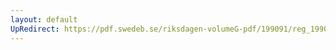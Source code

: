```yaml
---
layout: default
UpRedirect: https://pdf.swedeb.se/riksdagen-volumeG-pdf/199091/reg_199091/reg_199091_0821.pdf
---
```

